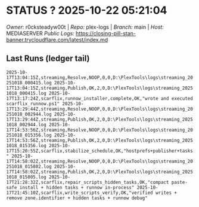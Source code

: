 # STATUS ? 2025-10-22 05:21:04

*Owner:* r0cksteadyw00t  |  *Repo:* plex-logs  |  *Branch:* main  |  *Host:* MEDIASERVER
*Public Logs:* https://closing-pill-stan-banner.trycloudflare.com/latest/index.md

## Last Runs (ledger tail)

``
2025-10-17T13:04:15Z,streaming,Resolve,NOOP,0,0,D:\PlexTools\logs\streaming_20251018_000415.log
2025-10-17T13:04:15Z,streaming,Publish,OK,2,0,D:\PlexTools\logs\streaming_20251018_000415.log
2025-10-17T13:17:24Z,scarflix,runnow_installer,complete,OK,"wrote and executed scarflix_runnow.ps1"
2025-10-17T13:29:44Z,streaming,Resolve,NOOP,0,0,D:\PlexTools\logs\streaming_20251018_002944.log
2025-10-17T13:29:44Z,streaming,Publish,OK,2,0,D:\PlexTools\logs\streaming_20251018_002944.log
2025-10-17T14:53:56Z,streaming,Resolve,NOOP,0,0,D:\PlexTools\logs\streaming_20251018_015356.log
2025-10-17T14:53:56Z,streaming,Publish,OK,2,0,D:\PlexTools\logs\streaming_20251018_015356.log
2025-10-17T15:20:55Z,scarflix,stabilize_schedule,OK,"hostprefs+publisher+tasks"
2025-10-17T14:58:02Z,streaming,Resolve,NOOP,0,0,D:\PlexTools\logs\streaming_20251018_015802.log
2025-10-17T14:58:02Z,streaming,Publish,OK,2,0,D:\PlexTools\logs\streaming_20251018_015805.log
2025-10-17T21:28:32Z,scarflix,repair_scripts_hidden_tasks,OK,"compact paste-safe install + hidden tasks + runnow in-process"
2025-10-17T21:45:10Z,scarflix,write_scripts_verify,OK,"verified writes + remove zone.identifier + hidden tasks + runnow debug"
``